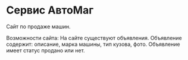 # **Сервис АвтоМаг**
Cайт по продаже машин.

Возможности сайта:
На сайте существуют объявления. Объявление содержит: описание, марка машины, тип кузова, фото.
Объявление имеет статус продано или нет.
